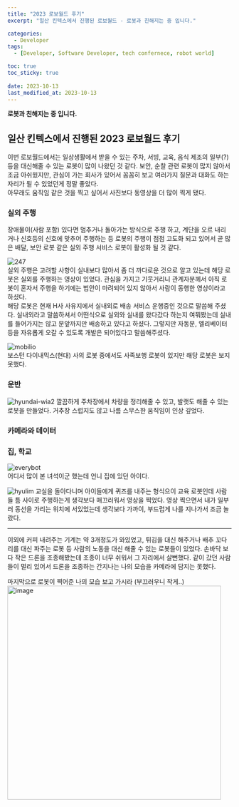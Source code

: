 ```yaml
---
title: "2023 로보월드 후기"
excerpt: "일산 킨텍스에서 진행된 로보월드 - 로봇과 친해지는 중 입니다."

categories:
  - Developer
tags:
  - [Developer, Software Developer, tech confernece, robot world]

toc: true
toc_sticky: true
 
date: 2023-10-13
last_modified_at: 2023-10-13
---
```

**로봇과 친해지는 중 입니다.**

## 일산 킨텍스에서 진행된 2023 로보월드 후기
이번 로보월드에서는 일상생활에서 받을 수 있는 주차, 서빙, 교육, 음식 제조의 일부(?)등을 대신해줄 수 있는 로봇이 많이 나왔던 것 같다. 보안, 순찰 관련 로봇이 많지 않아서 조금 아쉬웠지만, 관심이 가는 회사가 있어서 꼼꼼히 보고 여러가지 질문과 대화도 하는 자리가 될 수 있었던게 정말 좋았다.     
아무래도 움직임 같은 것을 찍고 싶어서 사진보다 동영상을 더 많이 찍게 됐다.

### 실외 주행
장애물이(사람 포함) 있다면 멈추거나 돌아가는 방식으로 주행 하고, 계단을 오르 내리거나 신호등의 신호에 맞추어 주행하는 등 로봇의 주행이 점점 고도화 되고 있어서 곧 많은 배달, 보안 로봇 같은 실외 주행 서비스 로봇이 활성화 될 것 같다.

![247](https://github.com/sunmerrr/sunmerrr.github.io/assets/65106740/77673e1d-49af-45cd-868d-a62331d90751)    
  실외 주행은 고려할 사항이 실내보다 많아서 좀 더 까다로운 것으로 알고 있는데 해당 로봇은 실외를 주행하는 영상이 있었다. 관심을 가지고 기웃거리니 관계자분께서 아직 로봇이 혼자서 주행을 하기에는 법안이 마려되어 있지 않아서 사람이 동행한 영상이라고 하셨다.     
  해당 로봇은 현재 H사 사유지에서 실내외로 배송 서비스 운행중인 것으로 말씀해 주셨다. 실내외라고 말씀하셔서 어떤식으로 실외와 실내를 왔다갔다 하는지 여쭤봤는데 실내를 들어가지는 않고 문앞까지만 배송하고 있다고 하셨다. 그렇지만 자동문, 엘리베이터 등을 자유롭게 오갈 수 있도록 개발은 되어있다고 말씀해주셨다.      

![mobilio](https://github.com/sunmerrr/sunmerrr.github.io/assets/65106740/539f0221-891e-4d03-aa9e-c5b5e197c1ce)    
  보스턴 다이내믹스(현대) 사의 로봇 중에서도 사족보행 로봇이 있지만 해당 로봇은 보지 못했다.    

### 운반


![hyundai-wia2](https://github.com/sunmerrr/sunmerrr.github.io/assets/65106740/81d1bda6-15c8-48ff-9f1c-c08dd1f55b2d)
  깔끔하게 주차장에서 차량을 정리해줄 수 있고, 발랫도 해줄 수 있는 로봇을 만들었다. 거추장 스럽지도 않고 나름 스무스한 움직임이 인상 깊었다. 

### 카메라와 데이터


### 집, 학교 
![everybot](https://github.com/sunmerrr/sunmerrr.github.io/assets/65106740/af40fcd5-c265-42e8-ac1d-ab59184fdba4)    
  어디서 많이 본 녀석이군 했는데 언니 집에 있던 아이다.

![hyulim](https://github.com/sunmerrr/sunmerrr.github.io/assets/65106740/a7250e4f-03ab-4bbb-8c94-a8e43e9883d2)
  교실을 돌아다니며 아이들에게 퀴즈를 내주는 형식으이 교육 로봇인데 사람들 틈 사이로 주행하는게 생각보다 매끄러워서 영상을 찍었다. 영상 찍으면서 내가 일부러 동선을 가리는 위치에 서있었는데 생각보다 가까이, 부드럽게 나를 지나가서 조금 놀랐다.    
  

---
이외에 커피 내려주는 기계는 약 3개정도가 와있었고, 튀김을 대신 해주거나 배추 꼬다리를 대신 파주는 로봇 등 사람의 노동을 대신 해줄 수 있는 로봇들이 있었다.
손바닥 보다 작은 드론을 조종해봤는데 조종이 너무 쉬워서 그 자리에서 살뻔했다. 같이 갔던 사람들이 멀리 있어서 드론을 조종하는 간지나는 나의 모습을 카메라에 담지는 못했다.

마지막으로 로봇이 찍어준 나의 모습 보고 가시라 (부끄러우니 작게..)   
  <img width="480" alt="image" src="https://github.com/sunmerrr/sunmerrr.github.io/assets/65106740/f920e056-52ad-4092-9683-eb933ae86715">    